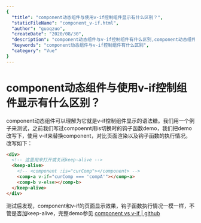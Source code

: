 ```yaml
---
{
  "title": "component动态组件与使用v-if控制组件显示有什么区别？",
  "staticFileName": "component_v-if.html",
  "author": "guoqzuo",
  "createDate": "2020/08/30",
  "description": "component动态组件与v-if控制组件有什么区别,component动态组件可以理解为它就是v-if控制组件显示的语法糖。我们用一个例子来测试，之前我们写过compoennt用is切换时的钩子函数demo，我们把demo改写下，使用 v-if来替换component，对比页面渲染以及钩子函数的执行情况。改写如下：",
  "keywords": "component动态组件与v-if控制组件有什么区别",
  "category": "Vue"
}
---
```

# component动态组件与使用v-if控制组件显示有什么区别？

component动态组件可以理解为它就是v-if控制组件显示的语法糖。我们用一个例子来测试，之前我们写过compoennt用is切换时的钩子函数demo，我们把demo改写下，使用 v-if来替换component，对比页面渲染以及钩子函数的执行情况。改写如下：

```html
<div>
  <!-- 这里用来打开或关闭keep-alive -->
  <keep-alive>
    <!-- <component :is="curComp"></component> -->
    <comp-a v-if="curComp === 'compA'"></comp-a>
    <comp-b v-else></comp-b>
  </keep-alive>
</div>
```
测试后发现，component和v-if的页面显示效果，钩子函数执行情况一模一样，不管是否加keep-alive，完整demo参见 [component vs v-if | github](https://github.com/dev-zuo/fedemo/tree/master/src/vuecli-demo/src/views/componentAndIs/)

